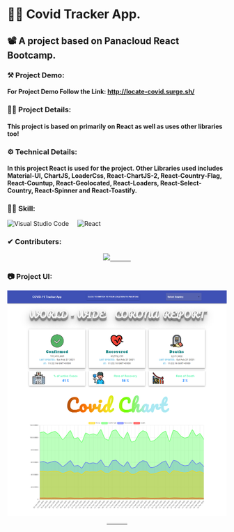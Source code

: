 # 👨‍💻 Covid Tracker App.
## 📽 A project based on Panacloud React Bootcamp.

### ⚒ Project Demo:
####  For Project Demo Follow the Link: http://locate-covid.surge.sh/

### 🕵️‍♂️ Project Details:
####  This project is based on primarily on React as well as uses other libraries too!

### ⚙ Technical Details:
#### In this project React is used for the project. Other Libraries used includes Material-UI, ChartJS, LoaderCss, React-ChartJS-2, React-Country-Flag, React-Countup, React-Geolocated, React-Loaders, React-Select-Country, React-Spinner and React-Toastify. 

### 🤹‍♂️ Skill:
![Visual Studio Code](https://img.shields.io/badge/-Visual%20Studio%20Code-333333?style=for-the-badge&logo=visual-studio-code)&nbsp;&nbsp;&nbsp;&nbsp;
![React](https://img.shields.io/badge/-React-333333?style=for-the-badge&logo=react)&nbsp;&nbsp;&nbsp;&nbsp;

### ✔ Contributers:
<p align="center">
  <a href="https://github.com/faraasat">
    <img height="28em" src="https://img.shields.io/badge/Farasat%20Ali-Farasat%20Ali-181717?style=for-the-badge&logo=github"/>&nbsp&nbsp&nbsp&nbsp&nbsp&nbsp&nbsp&nbsp&nbsp&nbsp&nbsp&nbsp
  </a>
</p>

### 📷 Project UI:
<p align="center">
  <a href="http://locate-covid.surge.sh/">
    <img src="screen-shot.png"/>&nbsp&nbsp&nbsp&nbsp&nbsp&nbsp&nbsp&nbsp&nbsp&nbsp&nbsp&nbsp
  </a>
</p>
